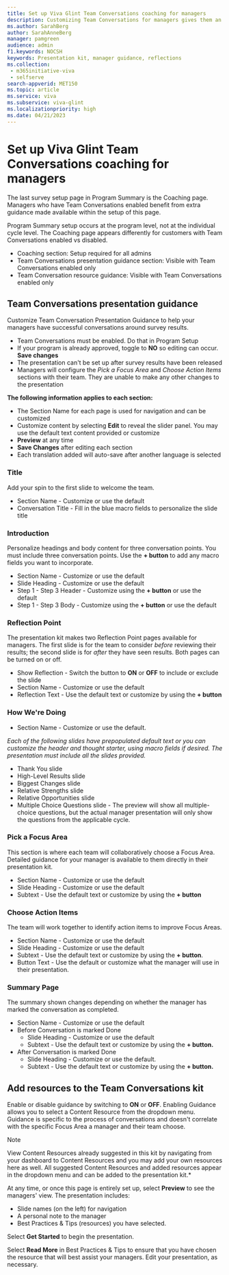 ```yaml
---
title: Set up Viva Glint Team Conversations coaching for managers
description: Customizing Team Conversations for managers gives them an extra lift for taking action with their teams.
ms.author: SarahBerg
author: SarahAnneBerg
manager: pamgreen
audience: admin
f1.keywords: NOCSH
keywords: Presentation kit, manager guidance, reflections
ms.collection: 
 - m365initiative-viva
 - selfserve
search-appverid: MET150
ms.topic: article
ms.service: viva
ms.subservice: viva-glint
ms.localizationpriority: high
ms.date: 04/21/2023
---
```


# Set up Viva Glint Team Conversations coaching for managers

The last survey setup page in Program Summary is the Coaching page. Managers who have Team Conversations enabled benefit from extra guidance made available within the setup of this page.

Program Summary setup occurs at the program level, not at the individual cycle level. The Coaching page appears differently for customers with Team Conversations enabled vs disabled.

- Coaching section: Setup required for all admins
- Team Conversations presentation guidance section: Visible with Team Conversations enabled only
- Team Conversation resource guidance: Visible with Team Conversations enabled only

## Team Conversations presentation guidance

Customize Team Conversation Presentation Guidance to help your managers have successful conversations around survey results.

- Team Conversations must be enabled. Do that in Program Setup
- If your program is already approved, toggle to **NO** so editing can occur. **Save changes**
- The presentation can't be set up after survey results have been released
- Managers will configure the *Pick a Focus Area* and *Choose Action Items* sections with their team. They are unable to make any other changes to the presentation

**The following information applies to each section:**

- The Section Name for each page is used for navigation and can be customized
- Customize content by selecting **Edit** to reveal the slider panel. You may use the default text content provided or customize
- **Preview** at any time
- **Save Changes** after editing each section
- Each translation added will auto-save after another language is selected

### Title

Add your spin to the first slide to welcome the team.

- Section Name - Customize or use the default
- Conversation Title - Fill in the blue macro fields to personalize the slide title

### Introduction

Personalize headings and body content for three conversation points. You must include three conversation points. Use the **+ button** to add any macro fields you want to incorporate.

- Section Name - Customize or use the default
- Slide Heading - Customize or use the default
- Step 1 - Step 3 Header - Customize using the **+ button** or use the default
- Step 1 - Step 3 Body - Customize using the **+ button** or use the default

### Reflection Point

The presentation kit makes two Reflection Point pages available for managers. The first slide is for the team to consider *before* reviewing their results; the second slide is for *after* they have seen results. Both pages can be turned on or off.

- Show Reflection - Switch the button to **ON** or **OFF** to include or exclude the slide
- Section Name - Customize or use the default
- Reflection Text - Use the default text or customize by using the **+ button**

### How We're Doing

- Section Name - Customize or use the default.

*Each of the following slides have prepopulated default text or you can customize the header and thought starter, using macro fields if desired. The presentation must include all the slides provided.*

- Thank You slide
- High-Level Results slide
- Biggest Changes slide
- Relative Strengths slide
- Relative Opportunities slide
- Multiple Choice Questions slide - The preview will show all multiple-choice questions, but the actual manager presentation will only show the questions from the applicable cycle.

### Pick a Focus Area

This section is where each team will collaboratively choose a Focus Area. Detailed guidance for your manager is available to them directly in their presentation kit.

- Section Name - Customize or use the default
- Slide Heading - Customize or use the default
- Subtext - Use the default text or customize by using the **+ button**

### Choose Action Items

The team will work together to identify action items to improve Focus Areas.

- Section Name - Customize or use the default
- Slide Heading - Customize or use the default
- Subtext - Use the default text or customize by using the **+ button**.
- Button Text - Use the default or customize what the manager will use in their presentation.

### Summary Page

The summary shown changes depending on whether the manager has marked the conversation as completed.

- Section Name - Customize or use the default
- Before Conversation is marked Done
  - Slide Heading - Customize or use the default
  - Subtext - Use the default text or customize by using the **+ button.**
- After Conversation is marked Done
  - Slide Heading - Customize or use the default.
  - Subtext - Use the default text or customize by using the **+ button.**

## Add resources to the Team Conversations kit

Enable or disable guidance by switching to **ON** or **OFF**. Enabling Guidance allows you to select a Content Resource from the dropdown menu. Guidance is specific to the process of conversations and doesn't correlate with the specific Focus Area a manager and their team choose.

>[!NOTE]
> View Content Resources already suggested in this kit by navigating from your dashboard to Content Resources and you may add your own resources here as well. All suggested Content Resources and added resources appear in the dropdown menu and can be added to the presentation kit.*

At any time, or once this page is entirely set up, select **Preview** to see the managers' view. The presentation includes:

- Slide names (on the left) for navigation
- A personal note to the manager
- Best Practices & Tips (resources) you have selected.

Select **Get Started** to begin the presentation.

Select **Read More** in Best Practices & Tips to ensure that you have chosen the resource that will best assist your managers. Edit your presentation, as necessary.
